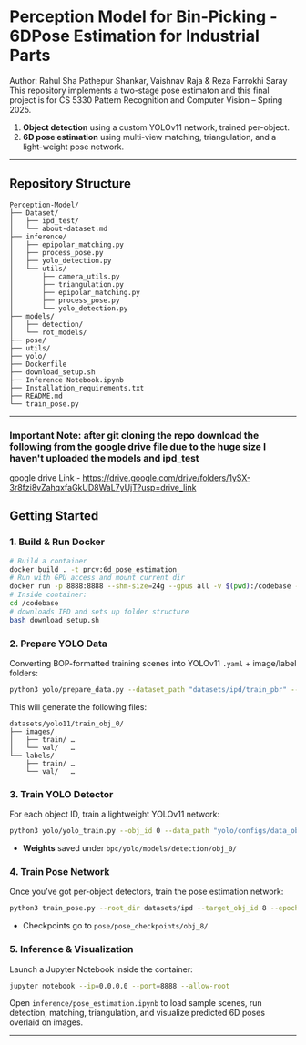# Perception Model for Bin-Picking - 6DPose Estimation for Industrial Parts 
Author: Rahul Sha Pathepur Shankar, Vaishnav Raja & Reza Farrokhi Saray
This repository implements a two-stage pose estimaton and this final project is for CS 5330 Pattern Recognition and Computer Vision – Spring 2025. 
1. **Object detection** using a custom YOLOv11 network, trained per-object.
2. **6D pose estimation** using multi-view matching, triangulation, and a light-weight pose network.
---
## Repository Structure
```
Perception-Model/
├── Dataset/
│   ├── ipd_test/
│   └── about-dataset.md
├── inference/
│   ├── epipolar_matching.py
│   ├── process_pose.py
│   ├── yolo_detection.py
│   └── utils/
│       ├── camera_utils.py
│       ├── triangulation.py
│       ├── epipolar_matching.py
│       ├── process_pose.py
│       └── yolo_detection.py
├── models/
│   ├── detection/
│   └── rot_models/
├── pose/
├── utils/
├── yolo/
├── Dockerfile
├── download_setup.sh
├── Inference Notebook.ipynb
├── Installation_requirements.txt
├── README.md
└── train_pose.py
```
---
### Important Note: after  git cloning the repo download the following from the google drive file due to the huge size I haven't uploaded the models and ipd_test  
google drive Link - https://drive.google.com/drive/folders/1ySX-3r8fzi8vZahqxfaGkUD8WaL7yUjT?usp=drive_link
## Getting Started
### 1. Build & Run Docker
```bash
# Build a container
docker build . -t prcv:6d_pose_estimation
# Run with GPU access and mount current dir
docker run -p 8888:8888 --shm-size=24g --gpus all -v $(pwd):/codebase --runtime nvidia -ti prcv:6d_pose_estimation bash
# Inside container:
cd /codebase
# downloads IPD and sets up folder structure
bash download_setup.sh    
```
### 2. Prepare YOLO Data
Converting BOP-formatted training scenes into YOLOv11 `.yaml` + image/label folders:
```bash
python3 yolo/prepare_data.py --dataset_path "datasets/ipd/train_pbr" --output_path  "datasets/yolo11/train_obj_0" --obj_id 0
```
This will generate the following files:
```
datasets/yolo11/train_obj_0/
├── images/
│   ├── train/ …
│   └── val/   …
└── labels/
    ├── train/ …
    └── val/   …
```
### 3. Train YOLO Detector
For each object ID, train a lightweight YOLOv11 network:
```bash
python3 yolo/yolo_train.py --obj_id 0 --data_path "yolo/configs/data_obj_0.yaml" --epochs 20 --imgsz 1280 --batch 16 --task detection
```
- **Weights** saved under `bpc/yolo/models/detection/obj_0/`

### 4. Train Pose Network

Once you’ve got per-object detectors, train the pose estimation network:
```bash
python3 train_pose.py --root_dir datasets/ipd --target_obj_id 8 --epochs 50 --batch_size 32 --lr 1e-4 --num_workers 8 --checkpoints_dir  bpc/pose/pose_checkpoints/ --loss_type quat
```
- Checkpoints go to `pose/pose_checkpoints/obj_8/`

### 5. Inference & Visualization

Launch a Jupyter Notebook inside the container:
```bash
jupyter notebook --ip=0.0.0.0 --port=8888 --allow-root
```

Open `inference/pose_estimation.ipynb` to load sample scenes, run detection, matching, triangulation, and visualize predicted 6D poses overlaid on images.

---